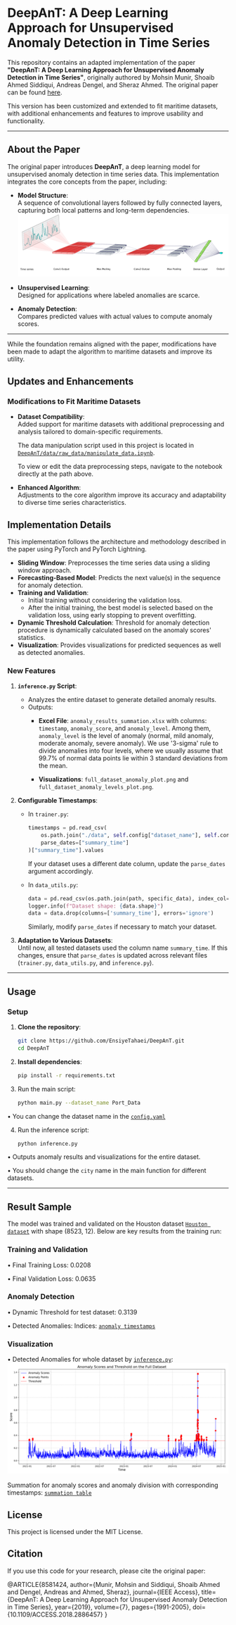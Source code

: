 # DeepAnT: A Deep Learning Approach for Unsupervised Anomaly Detection in Time Series

This repository contains an adapted implementation of the paper **"DeepAnT: A Deep Learning Approach for Unsupervised Anomaly Detection in Time Series"**, originally authored by Mohsin Munir, Shoaib Ahmed Siddiqui, Andreas Dengel, and Sheraz Ahmed. The original paper can be found [here](https://ieeexplore.ieee.org/document/8581424).

This version has been customized and extended to fit maritime datasets, with additional enhancements and features to improve usability and functionality.

---

## About the Paper

The original paper introduces **DeepAnT**, a deep learning model for unsupervised anomaly detection in time series data. This implementation integrates the core concepts from the paper, including:

- **Model Structure**:  
  A sequence of convolutional layers followed by fully connected layers, capturing both local patterns and long-term dependencies.  
  ![DeepAnT Structure](images/structure.png)

- **Unsupervised Learning**:  
  Designed for applications where labeled anomalies are scarce.

- **Anomaly Detection**:  
  Compares predicted values with actual values to compute anomaly scores.

---
While the foundation remains aligned with the paper, modifications have been made to adapt the algorithm to maritime datasets and improve its utility.

## Updates and Enhancements

### Modifications to Fit Maritime Datasets
- **Dataset Compatibility**:  
  Added support for maritime datasets with additional preprocessing and analysis tailored to domain-specific requirements.

  The data manipulation script used in this project is located in [`DeepAnT/data/raw_data/manipulate_data.ipynb`](data/raw_data/manipulate_data.ipynb).

  To view or edit the data preprocessing steps, navigate to the notebook directly at the path above.

- **Enhanced Algorithm**:  
  Adjustments to the core algorithm improve its accuracy and adaptability to diverse time series characteristics.

## Implementation Details

This implementation follows the architecture and methodology described in the paper using PyTorch and PyTorch Lightning.

- **Sliding Window**: Preprocesses the time series data using a sliding window approach.
- **Forecasting-Based Model**: Predicts the next value(s) in the sequence for anomaly detection.
- **Training and Validation**: 
    - Initial training without considering the validation loss.
    - After the initial training, the best model is selected based on the validation loss, using early stopping to prevent overfitting.
- **Dynamic Threshold Calculation**: Threshold for anomaly detection procedure is dynamically calculated based on the anomaly scores' statistics.
- **Visualization**: Provides visualizations for predicted sequences as well as detected anomalies.


### New Features
1. **`inference.py` Script**:  
   - Analyzes the entire dataset to generate detailed anomaly results.
   - Outputs:
     - **Excel File**: `anomaly_results_summation.xlsx` with columns: `timestamp`, `anomaly_score`, and `anomaly_level`. Among them, `anomaly_level` is the level of anomaly (normal, mild anomaly, moderate anomaly, severe anomaly). We use '3-sigma' rule to divide anomalies into four levels, where we usually assume that 99.7% of normal data points lie within 3 standard deviations from the mean.
  

     - **Visualizations**: `full_dataset_anomaly_plot.png` and `full_dataset_anomaly_levels_plot.png`.

2. **Configurable Timestamps**:  
   - In `trainer.py`:
     ```python
     timestamps = pd.read_csv(
         os.path.join("./data", self.config["dataset_name"], self.config["specific_dataset"]),
         parse_dates=["summary_time"]
     )["summary_time"].values
     ```
     If your dataset uses a different date column, update the `parse_dates` argument accordingly.

   - In `data_utils.py`:
     ```python
     data = pd.read_csv(os.path.join(path, specific_data), index_col="summary_time", parse_dates=["summary_time"])
     logger.info(f"Dataset shape: {data.shape}")
     data = data.drop(columns=['summary_time'], errors='ignore')
     ```
     Similarly, modify `parse_dates` if necessary to match your dataset.

3. **Adaptation to Various Datasets**:  
   Until now, all tested datasets used the column name `summary_time`. If this changes, ensure that `parse_dates` is updated across relevant files (`trainer.py`, `data_utils.py`, and `inference.py`).

---

## Usage

### Setup
1. **Clone the repository**:
    ```bash
    git clone https://github.com/EnsiyeTahaei/DeepAnT.git
    cd DeepAnT
    ```
2.	**Install dependencies**:

    ```bash
    pip install -r requirements.txt
    ```

3.	Run the main script:
    ```bash
    python main.py --dataset_name Port_Data
    ```
• You can change the dataset name in the [`config.yaml`](config.yaml)

4.	Run the inference script:
    ```bash
    python inference.py
    ```
• Outputs anomaly results and visualizations for the entire dataset.

• You should change the `city` name in the main function for different datasets.

---
## Result Sample
The model was trained and validated on the Houston dataset [`Houston dataset`](data/smoothed_data/smoothed_Houston_data.csv) with shape (8523, 12). Below are key results from the training run:

### Training and Validation
• Final Training Loss: 0.0208

• Final Validation Loss: 0.0635

### Anomaly Detection
• Dynamic Threshold for test dataset: 0.3139

• Detected Anomalies:
Indices: [`anomaly timestamps`](experiment/Houston_port/full_dataset_anomaly_timestamps.json)


### Visualization

• Detected Anomalies for whole dataset by [`inference.py`](inference.py):
![Anomaly Dectation in Houston Port from 2021 to 2024](experiment/Houston_port/full_dataset_anomaly_plot.png)

Summation for anomaly scores and anomaly division with corresponding timestamps:
[`summation table`](experiment/Houston_port/anomaly_results_summation.xlsx)

## License

This project is licensed under the MIT License.


## Citation

If you use this code for your research, please cite the original paper:

@ARTICLE{8581424,
  author={Munir, Mohsin and Siddiqui, Shoaib Ahmed and Dengel, Andreas and Ahmed, Sheraz},
  journal={IEEE Access}, 
  title={DeepAnT: A Deep Learning Approach for Unsupervised Anomaly Detection in Time Series}, 
  year={2019},
  volume={7},
  pages={1991-2005},
  doi={10.1109/ACCESS.2018.2886457}
}

